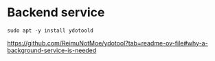 
# Backend service
`sudo apt -y install ydotoold`

https://github.com/ReimuNotMoe/ydotool?tab=readme-ov-file#why-a-background-service-is-needed
